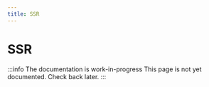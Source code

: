 ```yaml
---
title: SSR
---
```


# SSR

:::info The documentation is work-in-progress
This page is not yet documented. Check back later.
:::
